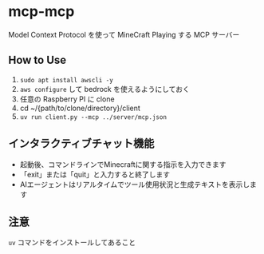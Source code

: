 # mcp-mcp
Model Context Protocol を使って MineCraft Playing する MCP サーバー

## How to Use
1. `sudo apt install awscli -y`
1. `aws configure` して bedrock を使えるようにしておく
1. 任意の Raspberry PI に clone
1. cd ~/{path/to/clone/directory}/client
1. `uv run client.py --mcp ../server/mcp.json`

## インタラクティブチャット機能
- 起動後、コマンドラインでMinecraftに関する指示を入力できます
- 「exit」または「quit」と入力すると終了します
- AIエージェントはリアルタイムでツール使用状況と生成テキストを表示します

## 注意
`uv` コマンドをインストールしてあること
